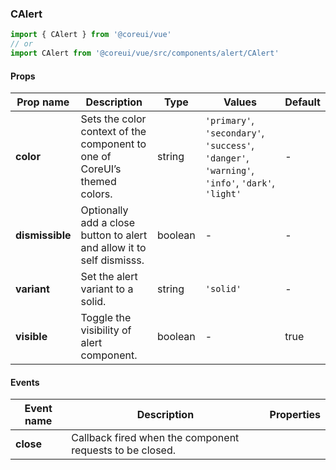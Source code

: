 ### CAlert

```jsx
import { CAlert } from '@coreui/vue'
// or
import CAlert from '@coreui/vue/src/components/alert/CAlert'
```

#### Props

| Prop name       | Description                                                               | Type    | Values                                                                                          | Default |
| --------------- | ------------------------------------------------------------------------- | ------- | ----------------------------------------------------------------------------------------------- | ------- |
| **color**       | Sets the color context of the component to one of CoreUI’s themed colors. | string  | `'primary'`, `'secondary'`, `'success'`, `'danger'`, `'warning'`, `'info'`, `'dark'`, `'light'` | -       |
| **dismissible** | Optionally add a close button to alert and allow it to self dismisss.     | boolean | -                                                                                               | -       |
| **variant**     | Set the alert variant to a solid.                                         | string  | `'solid'`                                                                                       | -       |
| **visible**     | Toggle the visibility of alert component.                                 | boolean | -                                                                                               | true    |

#### Events

| Event name | Description                                              | Properties |
| ---------- | -------------------------------------------------------- | ---------- |
| **close**  | Callback fired when the component requests to be closed. |
